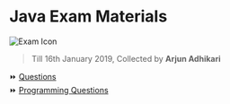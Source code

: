# Java Exam Materials

![Exam Icon](https://i.ibb.co/qkPLZJs/1208185.png)

> Till 16th January 2019, Collected by **Arjun Adhikari**

⏩ [Questions](https://github.com/theArjun/Java/blob/master/examQuestions/README.md)  
⏩ [Programming Questions](https://github.com/theArjun/Java/blob/master/examQuestions/ProgrammingQuestions.md)

